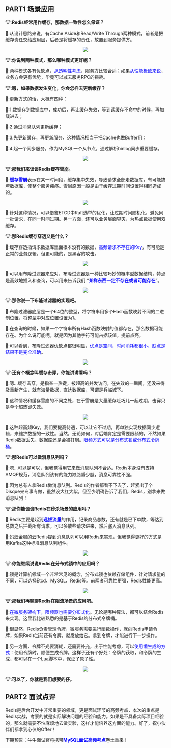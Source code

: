 ## PART1 场景应用

🐮:<b>Redis经常用作缓存，那数据一致性怎么保证？</b>

🐶:从设计思路来说，有Cache Aside和Read/Write Through两种模式，前者是把缓存责任交给应用层，后者是将缓存的责任，放置到服务提供方。
<center>

![](https://files.mdnice.com/user/13621/2927faa3-8273-4422-b7a2-002fe34f154f.png)</center>

🐮:<b>你说到两种模式，那么哪种模式更好呢？</b>

🐶:两种模式各有优缺点，<font color=blue>从透明性考虑</font>，服务方比较合适；如果<font color=blue>从性能极致来说</font>，业务方会更有优势，毕竟可以减去服务RPC的损耗。

🐮:<b>嗯，如果数据发生变化，你会怎样去更新缓存？</b>

🐶:更新方式的话，大概有四种：

🐶:1.数据存到数据库中，成功后，再让缓存失效，等到读缓存不命中的时候，再加载进去；

🐶:2.通过消息队列更新缓存；

🐶:3.先更新缓存，再更新服务，这种情况相当于把Cache也做Buffer用；

🐶:4.起一个同步服务，作为MySQL一个从节点，通过解析binlog同步重要缓存。
<center>

![](https://files.mdnice.com/user/13621/9bece930-be82-4d34-afff-196a42334614.png)</center>

🐮:<b>那我们来谈谈Redis缓存雪崩。</b>

🐶:<b><font color=blue>缓存雪崩</font></b>表示在某一时间段，缓存集中失效，导致请求全部走数据库，有可能搞垮数据库，使整个服务瘫痪。雪崩原因一般是由于缓存过期时间设置得相同造成的。
<center>

![](https://files.mdnice.com/user/13621/52fb5893-e66f-4e97-a852-f7c04c9ff992.png)</center>

🐶:针对这种情况，可以借鉴ETCD中Raft选举的优化，让过期时间随机化，避免同一批请求，在同一时间过期。另一方面，还可以业务层面容灾，为热点数据使用双缓存。

🐮:<b>那Redis缓存穿透又是什么？</b>

🐶:缓存穿透指请求数据库里面根本没有的数据，<font color=blue>高频请求不存在的Key</font>，有可能是正常的业务逻辑，但更可能的，是黑客的攻击。
<center>

![](https://files.mdnice.com/user/13621/a3fc5ce1-b998-44ee-ac0a-94a518d7cb62.png)</center>

🐶:可以用布隆过滤器来应对，布隆过滤器是一种比较巧妙的概率型数据结构，特点是高效地插入和查询，可以用来告诉我们 “<b><font color=blue>某样东西一定不存在或者可能存在</font></b>”。
<center>

![](https://files.mdnice.com/user/13621/d13c2430-94d4-4fb7-bf0e-86bb6cd247da.png)</center>

🐮:<b>那你说一下布隆过滤器的实现吧。</b>

🐶:布隆过滤器底层是一个64位的整型，将字符串用多个Hash函数映射不同的二进制位置，将整型中对应位置设置为1。

🐶:在查询的时候，如果一个字符串所有Hash函数映射的值都存在，那么数据可能存在。为什么说可能呢，就是因为其他字符可能占据该值，提前点亮。

🐶:可以看到，布隆过滤器优缺点都很明显，<font color=blue>优点是空间、时间消耗都很小，缺点是结果不是完全准确</font>。
<center>

![](https://files.mdnice.com/user/13621/b60ac88b-29fc-442f-9248-5c1668664f11.png)</center>

🐮:<b>还有个概念叫缓存击穿，你能讲讲看吗？</b>

🐶:嗯...缓存击穿，是指某一热键，被超高的并发访问，在失效的一瞬间，还没来得及重新产生，就有海量数据，直达数据库，可谓是兵临城下。

🐶:这种情况和缓存雪崩的不同之处，在于雪崩是大量缓存赶巧儿一起过期，击穿只是单个超热键失效。
<center>

![](https://files.mdnice.com/user/13621/be81c132-7c65-4c7b-82ad-f65829460eb7.png)</center>

🐶:这种超高频Key，我们要提高待遇，可以让它不过期，再单独实现数据同步逻辑，来维护数据的一致性。当然，无论如何，对后端肯定是需要限频的，不然如果Redis数据丢失，数据库还是会被打崩。<font color=blue>限频方式可以是分布式锁或分布式令牌桶</font>。

🐮:<b>那Redis可以做消息队列吗？</b>

🐶:嗯...可以是可以，但我觉得用它来做消息队列不合适。Redis本身没有支持AMQP规范，消息队列该有的能力缺胳膊少腿，消息可靠性不强。

🐶:因为总有人拿Redis做消息队列。Redis的作者都看不下去了，赶紧出了个Disque来专事专做，虽然没大红大紫，但至少明确告诉了我们，Redis，别拿来做消息队列！

🐮:<b>那你能谈谈Redis在秒杀场景的应用吗？</b>

🐶:Redis主要是起到<b><font color=blue>选拔流量</font></b>的作用，记录商品总数，还有就是已下单数，等达到总数之后拦截所有请求。可以多放些请求进来，然后塞入消息队列。

🐶:蚂蚁金服的云Redis提到消息队列可以用Redis来实现，但我觉得更好的方式是用Kafka这种标准消息队列组件。
<center>

![](https://files.mdnice.com/user/13621/a3b52cee-659d-4e3f-8e56-1dbf1dce2f37.png)</center>

🐮:<b>你能继续说说Redis在分布式锁中的应用吗？</b>

🐶:锁是计算机领域一个非常常见的概念，分布式锁也依赖存储组件，针对请求量的不同，可以选择Etcd、MySQL、Redis等。前两者可靠性更强，Redis性能更高。
<center>

![](https://files.mdnice.com/user/13621/48a90d94-7b98-4232-8ed4-43e281850129.png)</center>

🐮:<b>那我们再聊聊Redis在限流场景的应用吧。</b>

🐶:<font color=blue>在微服务架构下，限频器也需要分布式化</font>。无论是哪种算法，都可以结合Redis来实现。这里我比较熟悉的是基于Redis的分布式令牌桶。

🐶:很显然，Redis负责管理令牌，微服务需要进行函数操作，就向Redis申请令牌，如果Redis当前还有令牌，就发放给它。拿到令牌，才能进行下一步操作。

🐶:另一方面，令牌不光要消耗，还需要补充，出于性能考虑，可以<font color=blue>使用懒生成的方式</font>：使用令牌时，顺便生成令牌。这样子还有个好处：令牌的获取，和令牌的生成，都可以在一个Lua脚本中，保证了原子性。
<center>

![](https://files.mdnice.com/user/13621/ce320ffd-9bc6-4f48-af36-a6fd6cba6563.png)</center>

🐮:<b>可以了，你就是我们想要的仔。</b>

## PART2 面试点评
Redis是后台开发中非常重要的领域，更是面试环节的高频考点，本次的重点是Redis实战，考察的就是实际解决问题的经验和能力。如果是不具备实际项目经验的，那么就需要不怕麻烦地去做实验，这样才能培养这方面的能力。好了，祝小伙伴们都拿到心仪的Offer！


下期预告：牛牛面试官将携带<b><font color=blue>MySQL面试高频考点</font></b>卷土重来！



